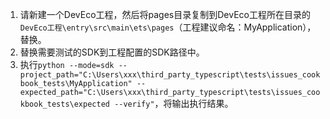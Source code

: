 1. 请新建一个DevEco工程，然后将pages目录复制到DevEco工程所在目录的`DevEco工程\entry\src\main\ets\pages`（工程建议命名：MyApplication），替换。
2. 替换需要测试的SDK到工程配置的SDK路径中。
2. 执行`python --mode=sdk --project_path="C:\Users\xxx\third_party_typescript\tests\issues_cookbook_tests\MyApplication" --expected_path="C:\Users\xxx\third_party_typescript\tests\issues_cookbook_tests\expected --verify"`，将输出执行结果。